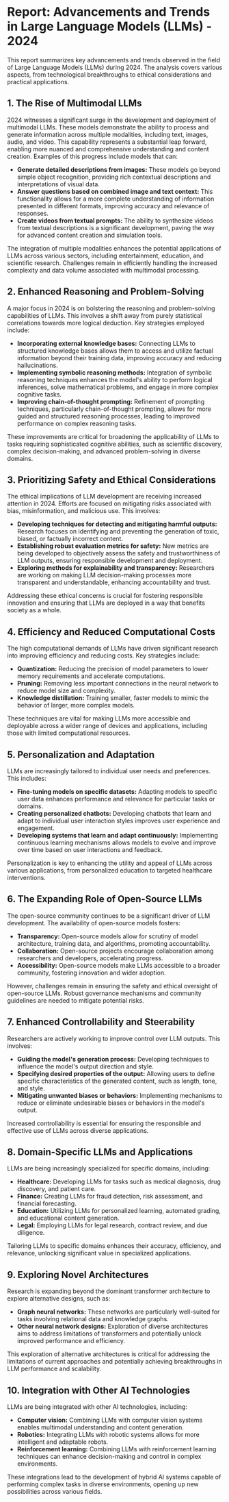 # Report: Advancements and Trends in Large Language Models (LLMs) - 2024

This report summarizes key advancements and trends observed in the field of Large Language Models (LLMs) during 2024.  The analysis covers various aspects, from technological breakthroughs to ethical considerations and practical applications.


## 1. The Rise of Multimodal LLMs

2024 witnesses a significant surge in the development and deployment of multimodal LLMs.  These models demonstrate the ability to process and generate information across multiple modalities, including text, images, audio, and video. This capability represents a substantial leap forward, enabling more nuanced and comprehensive understanding and content creation.  Examples of this progress include models that can:

* **Generate detailed descriptions from images:**  These models go beyond simple object recognition, providing rich contextual descriptions and interpretations of visual data.
* **Answer questions based on combined image and text context:** This functionality allows for a more complete understanding of information presented in different formats, improving accuracy and relevance of responses.
* **Create videos from textual prompts:**  The ability to synthesize videos from textual descriptions is a significant development, paving the way for advanced content creation and simulation tools.

The integration of multiple modalities enhances the potential applications of LLMs across various sectors, including entertainment, education, and scientific research.  Challenges remain in efficiently handling the increased complexity and data volume associated with multimodal processing.


## 2. Enhanced Reasoning and Problem-Solving

A major focus in 2024 is on bolstering the reasoning and problem-solving capabilities of LLMs.  This involves a shift away from purely statistical correlations towards more logical deduction. Key strategies employed include:

* **Incorporating external knowledge bases:**  Connecting LLMs to structured knowledge bases allows them to access and utilize factual information beyond their training data, improving accuracy and reducing hallucinations.
* **Implementing symbolic reasoning methods:**  Integration of symbolic reasoning techniques enhances the model's ability to perform logical inferences, solve mathematical problems, and engage in more complex cognitive tasks.
* **Improving chain-of-thought prompting:**  Refinement of prompting techniques, particularly chain-of-thought prompting, allows for more guided and structured reasoning processes, leading to improved performance on complex reasoning tasks.

These improvements are critical for broadening the applicability of LLMs to tasks requiring sophisticated cognitive abilities, such as scientific discovery, complex decision-making, and advanced problem-solving in diverse domains.


## 3. Prioritizing Safety and Ethical Considerations

The ethical implications of LLM development are receiving increased attention in 2024.  Efforts are focused on mitigating risks associated with bias, misinformation, and malicious use.  This involves:

* **Developing techniques for detecting and mitigating harmful outputs:** Research focuses on identifying and preventing the generation of toxic, biased, or factually incorrect content.
* **Establishing robust evaluation metrics for safety:**  New metrics are being developed to objectively assess the safety and trustworthiness of LLM outputs, ensuring responsible development and deployment.
* **Exploring methods for explainability and transparency:**  Researchers are working on making LLM decision-making processes more transparent and understandable, enhancing accountability and trust.

Addressing these ethical concerns is crucial for fostering responsible innovation and ensuring that LLMs are deployed in a way that benefits society as a whole.


## 4. Efficiency and Reduced Computational Costs

The high computational demands of LLMs have driven significant research into improving efficiency and reducing costs.  Key strategies include:

* **Quantization:**  Reducing the precision of model parameters to lower memory requirements and accelerate computations.
* **Pruning:**  Removing less important connections in the neural network to reduce model size and complexity.
* **Knowledge distillation:**  Training smaller, faster models to mimic the behavior of larger, more complex models.

These techniques are vital for making LLMs more accessible and deployable across a wider range of devices and applications, including those with limited computational resources.


## 5. Personalization and Adaptation

LLMs are increasingly tailored to individual user needs and preferences.  This includes:

* **Fine-tuning models on specific datasets:**  Adapting models to specific user data enhances performance and relevance for particular tasks or domains.
* **Creating personalized chatbots:**  Developing chatbots that learn and adapt to individual user interaction styles improves user experience and engagement.
* **Developing systems that learn and adapt continuously:**  Implementing continuous learning mechanisms allows models to evolve and improve over time based on user interactions and feedback.

Personalization is key to enhancing the utility and appeal of LLMs across various applications, from personalized education to targeted healthcare interventions.


## 6. The Expanding Role of Open-Source LLMs

The open-source community continues to be a significant driver of LLM development.  The availability of open-source models fosters:

* **Transparency:**  Open-source models allow for scrutiny of model architecture, training data, and algorithms, promoting accountability.
* **Collaboration:**  Open-source projects encourage collaboration among researchers and developers, accelerating progress.
* **Accessibility:**  Open-source models make LLMs accessible to a broader community, fostering innovation and wider adoption.

However, challenges remain in ensuring the safety and ethical oversight of open-source LLMs.  Robust governance mechanisms and community guidelines are needed to mitigate potential risks.


## 7. Enhanced Controllability and Steerability

Researchers are actively working to improve control over LLM outputs.  This involves:

* **Guiding the model's generation process:**  Developing techniques to influence the model's output direction and style.
* **Specifying desired properties of the output:**  Allowing users to define specific characteristics of the generated content, such as length, tone, and style.
* **Mitigating unwanted biases or behaviors:**  Implementing mechanisms to reduce or eliminate undesirable biases or behaviors in the model's output.

Increased controllability is essential for ensuring the responsible and effective use of LLMs across diverse applications.


## 8. Domain-Specific LLMs and Applications

LLMs are being increasingly specialized for specific domains, including:

* **Healthcare:**  Developing LLMs for tasks such as medical diagnosis, drug discovery, and patient care.
* **Finance:**  Creating LLMs for fraud detection, risk assessment, and financial forecasting.
* **Education:**  Utilizing LLMs for personalized learning, automated grading, and educational content generation.
* **Legal:**  Employing LLMs for legal research, contract review, and due diligence.

Tailoring LLMs to specific domains enhances their accuracy, efficiency, and relevance, unlocking significant value in specialized applications.


## 9. Exploring Novel Architectures

Research is expanding beyond the dominant transformer architecture to explore alternative designs, such as:

* **Graph neural networks:**  These networks are particularly well-suited for tasks involving relational data and knowledge graphs.
* **Other neural network designs:**  Exploration of diverse architectures aims to address limitations of transformers and potentially unlock improved performance and efficiency.

This exploration of alternative architectures is critical for addressing the limitations of current approaches and potentially achieving breakthroughs in LLM performance and scalability.


## 10. Integration with Other AI Technologies

LLMs are being integrated with other AI technologies, including:

* **Computer vision:**  Combining LLMs with computer vision systems enables multimodal understanding and content generation.
* **Robotics:**  Integrating LLMs with robotic systems allows for more intelligent and adaptable robots.
* **Reinforcement learning:**  Combining LLMs with reinforcement learning techniques can enhance decision-making and control in complex environments.

These integrations lead to the development of hybrid AI systems capable of performing complex tasks in diverse environments, opening up new possibilities across various fields.